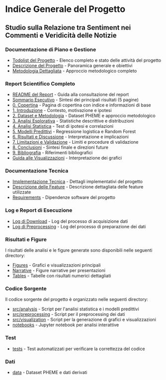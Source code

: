 # Indice Generale del Progetto

## Studio sulla Relazione tra Sentiment nei Commenti e Veridicità delle Notizie

### Documentazione di Piano e Gestione
- [Todolist del Progetto](../todolist_progetto.md) - Elenco completo e stato delle attività del progetto
- [Descrizione del Progetto](../descrizione_progetto.md) - Panoramica generale e obiettivi
- [Metodologia Dettagliata](../metodologia_dettagliata.md) - Approccio metodologico completo

### Report Scientifico Completo
- [README del Report](report_scientifico/README.md) - Guida alla consultazione del report
- [Sommario Esecutivo](report_scientifico/sommario_esecutivo.md) - Sintesi dei principali risultati (5 pagine)
- [0. Copertina](report_scientifico/00_copertina.md) - Pagina di copertina con indice e informazioni di base
- [1. Introduzione](report_scientifico/01_introduzione.md) - Contesto, motivazione e ipotesi
- [2. Dataset e Metodologia](report_scientifico/02_dataset_metodologia.md) - Dataset PHEME e approccio metodologico
- [3. Analisi Esplorativa](report_scientifico/03_analisi_esplorativa.md) - Statistiche descrittive e distribuzioni
- [4. Analisi Statistica](report_scientifico/04_analisi_statistica.md) - Test di ipotesi e correlazioni
- [5. Modelli Predittivi](report_scientifico/05_modelli_predittivi.md) - Regressione logistica e Random Forest
- [6. Risultati e Discussione](report_scientifico/06_risultati_discussione.md) - Interpretazione e implicazioni
- [7. Limitazioni e Validazione](report_scientifico/07_limitazioni_validazione.md) - Limiti e procedure di validazione
- [8. Conclusioni](report_scientifico/08_conclusioni.md) - Sintesi finale e direzioni future
- [9. Bibliografia](report_scientifico/09_bibliografia.md) - Riferimenti bibliografici
- [Guida alle Visualizzazioni](report_scientifico/guida_visualizzazioni.md) - Interpretazione dei grafici

### Documentazione Tecnica
- [Implementazione Tecnica](../implementazione_tecnica.md) - Dettagli implementativi del progetto
- [Descrizione delle Feature](../feature_description.md) - Descrizione dettagliata delle feature utilizzate
- [Requirements](../requirements.txt) - Dipendenze software del progetto

### Log e Report di Esecuzione
- [Log di Download](../download.log) - Log del processo di acquisizione dati
- [Log di Preprocessing](../preprocess.log) - Log del processo di preparazione dei dati

### Risultati e Figure
I risultati delle analisi e le figure generate sono disponibili nelle seguenti directory:
- [Figures](../../results/figures/) - Grafici e visualizzazioni principali
- [Narrative](../../results/narrative/) - Figure narrative per presentazioni
- [Tables](../../results/tables/) - Tabelle con risultati numerici dettagliati

### Codice Sorgente
Il codice sorgente del progetto è organizzato nelle seguenti directory:
- [src/analysis](../../src/analysis/) - Script per l'analisi statistica e i modelli predittivi
- [src/preprocessing](../../src/preprocessing/) - Script per il preprocessing dei dati
- [src/visualization](../../src/visualization/) - Script per la generazione di grafici e visualizzazioni
- [notebooks](../../notebooks/) - Jupyter notebook per analisi interattive

### Test
- [tests](../../tests/) - Test automatizzati per verificare la correttezza del codice

### Dati
- [data](../../data/) - Dataset PHEME e dati derivati
